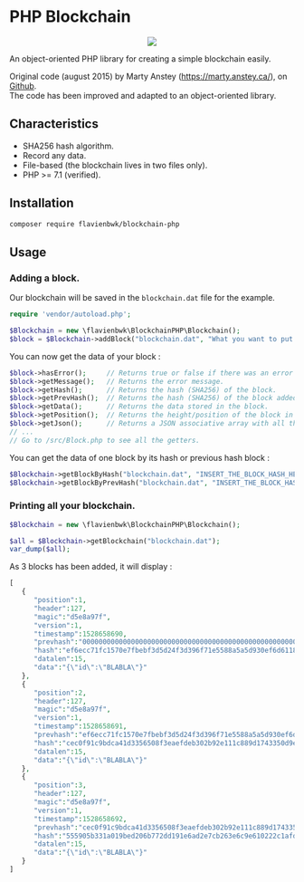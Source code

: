 # PHP Blockchain
<p align="center">
<a href="#backers" alt="MIT License"><img src="https://img.shields.io/github/license/mashape/apistatus.svg"/></a>
</p>

An object-oriented PHP library for creating a simple blockchain easily.

Original code (august 2015) by Marty Anstey (https://marty.anstey.ca/), on [Github](https://github.com/rhondle/BlockChain).  
The code has been improved and adapted to an object-oriented library.

## Characteristics

- SHA256 hash algorithm.
- Record any data.
- File-based (the blockchain lives in two files only).
- PHP >= 7.1 (verified).

## Installation

````bash
composer require flavienbwk/blockchain-php
````

## Usage

### Adding a block.

Our blockchain will be saved in the `blockchain.dat` file for the example.

````php
require 'vendor/autoload.php';

$Blockchain = new \flavienbwk\BlockchainPHP\Blockchain();
$block = $Blockchain->addBlock("blockchain.dat", "What you want to put in the blockchain");
````

You can now get the data of your block :

````php
$block->hasError();     // Returns true or false if there was an error while adding the block.
$block->getMessage();   // Returns the error message.
$block->getHash();      // Returns the hash (SHA256) of the block.
$block->getPrevHash();  // Returns the hash (SHA256) of the block added before this one.
$block->getData();      // Returns the data stored in the block.
$block->getPosition();  // Returns the height/position of the block in the blockchain.
$block->getJson();      // Returns a JSON associative array with all the data of the block.
// ...
// Go to /src/Block.php to see all the getters.
````

You can get the data of one block by its hash or previous hash block :

````php
$Blockchain->getBlockByHash("blockchain.dat", "INSERT_THE_BLOCK_HASH_HERE");
$Blockchain->getBlockByPrevHash("blockchain.dat", "INSERT_THE_BLOCK_HASH_HERE");
````

### Printing all your blockchain.

````php
$Blockchain = new \flavienbwk\BlockchainPHP\Blockchain();

$all = $Blockchain->getBlockchain("blockchain.dat");
var_dump($all);
````

As 3 blocks has been added, it will display :

````php
[  
   {  
      "position":1,
      "header":127,
      "magic":"d5e8a97f",
      "version":1,
      "timestamp":1528658690,
      "prevhash":"0000000000000000000000000000000000000000000000000000000000000000",
      "hash":"ef6ecc71fc1570e7fbebf3d5d24f3d396f71e5588a5a5d930ef6d6118443095d",
      "datalen":15,
      "data":"{\"id\":\"BLABLA\"}"
   },
   {  
      "position":2,
      "header":127,
      "magic":"d5e8a97f",
      "version":1,
      "timestamp":1528658691,
      "prevhash":"ef6ecc71fc1570e7fbebf3d5d24f3d396f71e5588a5a5d930ef6d6118443095d",
      "hash":"cec0f91c9bdca41d3356508f3eaefdeb302b92e111c889d1743350d9e0912710",
      "datalen":15,
      "data":"{\"id\":\"BLABLA\"}"
   },
   {  
      "position":3,
      "header":127,
      "magic":"d5e8a97f",
      "version":1,
      "timestamp":1528658692,
      "prevhash":"cec0f91c9bdca41d3356508f3eaefdeb302b92e111c889d1743350d9e0912710",
      "hash":"555905b331a019bed206b772dd191e6ad2e7cb263e6c9e610222c1afd4c8b0c9",
      "datalen":15,
      "data":"{\"id\":\"BLABLA\"}"
   }
]
````
